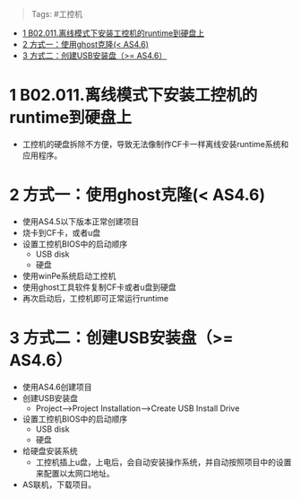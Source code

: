 > Tags: #工控机

- [1 B02.011.离线模式下安装工控机的runtime到硬盘上](#_1-b02011%E7%A6%BB%E7%BA%BF%E6%A8%A1%E5%BC%8F%E4%B8%8B%E5%AE%89%E8%A3%85%E5%B7%A5%E6%8E%A7%E6%9C%BA%E7%9A%84runtime%E5%88%B0%E7%A1%AC%E7%9B%98%E4%B8%8A)
- [2 方式一：使用ghost克隆(< AS4.6)](#_2-%E6%96%B9%E5%BC%8F%E4%B8%80%EF%BC%9A%E4%BD%BF%E7%94%A8ghost%E5%85%8B%E9%9A%86-as46)
- [3 方式二：创建USB安装盘（>= AS4.6）](#_3-%E6%96%B9%E5%BC%8F%E4%BA%8C%EF%BC%9A%E5%88%9B%E5%BB%BAusb%E5%AE%89%E8%A3%85%E7%9B%98%EF%BC%88-as46%EF%BC%89)

# 1 B02.011.离线模式下安装工控机的runtime到硬盘上

- 工控机的硬盘拆除不方便，导致无法像制作CF卡一样离线安装runtime系统和应用程序。

# 2 方式一：使用ghost克隆(< AS4.6)

- 使用AS4.5以下版本正常创建项目
- 烧卡到CF卡，或者u盘
- 设置工控机BIOS中的启动顺序
    - USB disk
    - 硬盘
- 使用winPe系统启动工控机
- 使用ghost工具软件复制CF卡或者u盘到硬盘
- 再次启动后，工控机即可正常运行runtime

# 3 方式二：创建USB安装盘（>= AS4.6）

- 使用AS4.6创建项目
- 创建USB安装盘
    - Project-->Project Installation-->Create USB Install Drive
- 设置工控机BIOS中的启动顺序
    - USB disk
    - 硬盘
- 给硬盘安装系统
    - 工控机插上u盘，上电后，会自动安装操作系统，并自动按照项目中的设置来配置以太网口地址。
- AS联机，下载项目。
